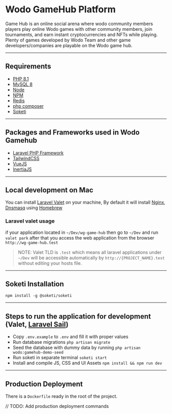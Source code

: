# Wodo GameHub Platform
Game Hub is an online social arena where wodo community members players play online Wodo games with other community members, join tournaments, and earn instant cryptocurrencies and NFTs while playing.
Plenty of games developed by Wodo Team and other game developers/companies are playable on the Wodo game hub.

---
## Requirements
- [PHP 8.1](https://www.php.net/releases/8.1/en.php)
- [MySQL 8](https://dev.mysql.com/doc/relnotes/mysql/8.0/en/)
- [Node](https://nodejs.org/en/)
- [NPM](https://www.npmjs.com)
- [Redis](https://redis.io)
- [php composer](https://getcomposer.org)
- [Soketi](https://soketi.app)

---
## Packages and Frameworks used in Wodo Gamehub
- [Laravel PHP Framework](https://laravel.com)
- [TailwindCSS](https://tailwindcss.com)
- [VueJS](https://vuejs.org)
- [InertiaJS](https://inertiajs.com)

---
## Local development on Mac
You can install [Laravel Valet](https://laravel.com/docs/9.x/valet) on your machine, By default it will install [Nginx](https://www.nginx.com), [Dnsmasq](https://en.wikipedia.org/wiki/Dnsmasq) using [Homebrew](https://brew.sh)

### Laravel valet usage
if your application located in `~/Dev/wg-game-hub` then go to `~/Dev` and run `valet park`
after that you access the web application from the browser `http://wg-game-hub.test`

> NOTE: Valet TLD is `.test` which means all laravel applications under `~/Dev` will be accessible automatically by `http://{PROJECT_NAME}.test` without editing your hosts file.

---
## Soketi Installation
```shell
npm install -g @soketi/soketi
```
---

## Steps to run the application for development (Valet, [Laravel Sail](https://laravel.com/docs/9.x/sail))
- Copy `.env.example` to `.env` and fill it with proper values
- Run database migrations `php artisan migrate`
- Seed the database with dummy data by running `php artisan wodo:gamehub-demo-seed`
- Run soketi in separate terminal `soketi start`
- Install and compile JS, CSS and UI Assets `npm install && npm run dev`

---
## Production Deployment
There is a `Dockerfile` ready in the root of the project.

// TODO: Add production deployment commands
